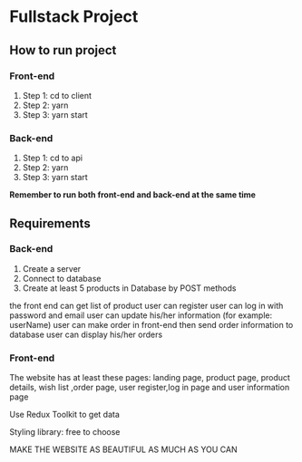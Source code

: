 # Fullstack Project

## How to run project

### Front-end

1. Step 1: cd to client
2. Step 2: yarn
3. Step 3: yarn start

### Back-end

1. Step 1: cd to api
2. Step 2: yarn
3. Step 3: yarn start

**Remember to run both front-end and back-end at the same time**

## Requirements

### Back-end

1. Create a server
2. Connect to database
3. Create at least 5 products in Database by POST methods

the front end can get list of product
user can register
user can log in with password and email
user can update his/her information (for example: userName)
user can make order in front-end then send order information to database
user can display his/her orders

### Front-end

The website has at least these pages: landing page, product page, product details, wish list ,order page, user register,log in page and user information page

Use Redux Toolkit to get data

Styling library: free to choose

MAKE THE WEBSITE AS BEAUTIFUL AS MUCH AS YOU CAN
